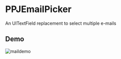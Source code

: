 # PPJEmailPicker
An UITextField replacement to select multiple e-mails

## Demo
![maildemo](https://cloud.githubusercontent.com/assets/1206478/15397067/1d74ed7a-1db5-11e6-99f8-37a71b1e1869.gif)

